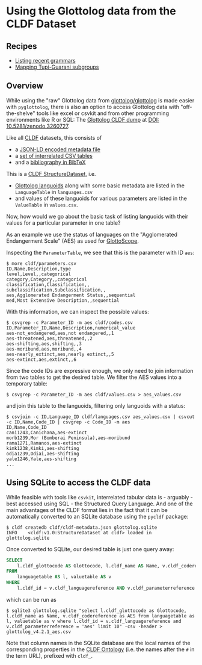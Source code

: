 # Using the Glottolog data from the CLDF Dataset


## Recipes

- [Listing recent grammars](recent_grammars.md)
- [Mapping Tupi-Guarani subgroups](tg_subgroups.md)


## Overview

While using the "raw" Glottolog data from [glottolog/glottolog](https://github.com/glottolog/glottolog) is made easier with `pyglottolog`,
there is also an option to access Glottolog data with "off-the-shelve" tools
like excel or csvkit and from other programming environments like R or SQL: 
The [Glottolog CLDF dump](https://doi.org/10.5281/zenodo.3260727) at [DOI: 10.5281/zenodo.3260727](https://doi.org/10.5281/zenodo.3260727).

Like all [CLDF](https://cldf.cld.org) datasets, this consists of
- a [JSON-LD encoded metadata file](https://github.com/glottolog/glottolog-cldf/blob/master/cldf/cldf-metadata.json)
- a [set of interrelated CSV tables](https://github.com/glottolog/glottolog-cldf/tree/master/cldf)
- and a [bibliography in BibTeX](https://github.com/glottolog/glottolog-cldf/blob/master/cldf/sources.bib)

This is a [CLDF StructureDataset](https://github.com/cldf/cldf/tree/master/modules/StructureDataset), i.e. 
- [Glottolog languoids](https://glottolog.org/meta/glossary#Languoid) along with some basic metadata are listed in the `LanguageTable` in `languages.csv`
- and values of these languoids for various parameters are listed in the `ValueTable` in `values.csv`.

Now, how would we go about the basic task of listing languoids with their values for a particular parameter in one table?

As an example we use the status of languages on the "Agglomerated Endangerment Scale" (AES) as used for [GlottoScope](https://glottolog.org/langdoc/status).

Inspecting the `ParameterTable`, we see that this is the parameter with ID `aes`:
```shell script
$ more cldf/parameters.csv 
ID,Name,Description,type
level,Level,,categorical
category,Category,,categorical
classification,Classification,,
subclassification,Subclassification,,
aes,Agglomerated Endangerment Status,,sequential
med,Most Extensive Description,,sequential
```

With this information, we can inspect the possible values:
```shell script
$ csvgrep -c Parameter_ID -m aes cldf/codes.csv 
ID,Parameter_ID,Name,Description,numerical_value
aes-not_endangered,aes,not endangered,,1
aes-threatened,aes,threatened,,2
aes-shifting,aes,shifting,,3
aes-moribund,aes,moribund,,4
aes-nearly_extinct,aes,nearly extinct,,5
aes-extinct,aes,extinct,,6
```

Since the code IDs are expressive enough, we only need to join information from two tables to get the desired table. We filter the AES values into a temporary table:
```shell script
$ csvgrep -c Parameter_ID -m aes cldf/values.csv > aes_values.csv
```
and join this table to the languoids, filtering only languoids with a status:
```shell script
$ csvjoin -c ID,Language_ID cldf/languages.csv aes_values.csv | csvcut -c ID,Name,Code_ID | csvgrep -c Code_ID -m aes
ID,Name,Code_ID
cani1243,Canichana,aes-extinct
morb1239,Mor (Bomberai Peninsula),aes-moribund
rama1271,Ramanos,aes-extinct
kimk1238,Kimki,aes-shifting
odia1239,Odiai,aes-shifting
yale1246,Yale,aes-shifting
...
```


## Using SQLite to access the CLDF data

While feasible with tools like `csvkit`, interrelated tabular data is - arguably - best accessed using SQL - the Structured Query Language.
And one of the main advantages of the CLDF format lies in the fact that
it can be automatically converted to an SQLite database using the
`pycldf` package:

```shell script
$ cldf createdb cldf/cldf-metadata.json glottolog.sqlite
INFO    <cldf:v1.0:StructureDataset at cldf> loaded in glottolog.sqlite
```

Once converted to SQLite, our desired table is just one query away:
```sql
SELECT
    l.cldf_glottocode AS Glottocode, l.cldf_name AS Name, v.cldf_codereference AS AES
FROM 
    languagetable AS l, valuetable AS v
WHERE
    l.cldf_id = v.cldf_languagereference AND v.cldf_parameterreference = 'aes'
```
which can be run as
```shell script
$ sqlite3 glottolog.sqlite "select l.cldf_glottocode as Glottocode, l.cldf_name as Name, v.cldf_codereference as AES from languagetable as l, valuetable as v where l.cldf_id = v.cldf_languagereference and v.cldf_parameterreference = 'aes' limit 10" -csv -header > glottolog_v4.2.1_aes.csv
```

Note that column names in the SQLite database are the local names of the
corresponding properties in the [CLDF Ontology](https://cldf.clld.org/v1.0/terms.rdf) (i.e. the names after the `#` in the term URL), prefixed with `cldf_`.
